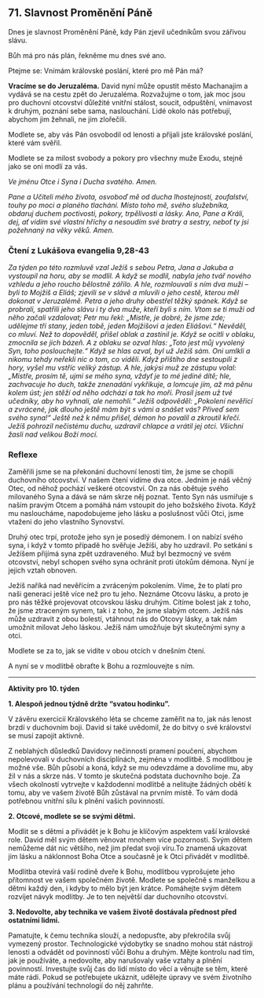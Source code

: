 ## 71. **Slavnost Proměnění Páně**

Dnes je slavnost Proměnění Páně, kdy Pán zjevil učedníkům svou zářivou slávu.

Bůh má pro nás plán, řekněme mu dnes své ano.

Ptejme se: Vnímám královské poslání, které pro mě Pán má?

**Vracíme se do Jeruzaléma.** David nyní může opustit město Machanajim a vydává se na cestu zpět do Jeruzaléma. Rozvažujme o tom, jak moc jsou pro duchovní otcovství důležité vnitřní stálost, soucit, odpuštění, vnímavost k druhým, poznání sebe sama, naslouchání. Lidé okolo nás potřebují, abychom jim žehnali, ne jim zlořečili.

Modlete se, aby vás Pán osvobodil od lenosti a přijali jste královské poslání, které vám svěřil.

Modlete se za milost svobody a pokory pro všechny muže Exodu, stejně jako se oni modlí za vás.

_Ve jménu Otce i Syna i Ducha svatého. Amen._

_Pane a Učiteli mého života, osvoboď mě od ducha lhostejnosti, zoufalství, touhy po moci a planého tlachání. Místo toho mě, svého služebníka, obdaruj duchem poctivosti, pokory, trpělivosti a lásky. Ano, Pane a Králi, dej, ať vidím své vlastní hříchy a nesoudím své bratry a sestry, neboť ty jsi požehnaný na věky věků. Amen._

### Čtení z Lukášova evangelia 9,28-43

_Za týden po této rozmluvě vzal Ježíš s sebou Petra, Jana a Jakuba a vystoupil na horu, aby se modlil. A když se modlil, nabyla jeho tvář nového vzhledu a jeho roucho bělostně zářilo. A hle, rozmlouvali s ním dva muži – byli to Mojžíš a Eliáš; zjevili se v slávě a mluvili o jeho cestě, kterou měl dokonat v Jeruzalémě. Petra a jeho druhy obestřel těžký spánek. Když se probrali, spatřili jeho slávu i ty dva muže, kteří byli s ním. Vtom se ti muži od něho začali vzdalovat; Petr mu řekl: „Mistře, je dobré, že jsme zde; udělejme tři stany, jeden tobě, jeden Mojžíšovi a jeden Eliášovi.“ Nevěděl, co mluví. Než to dopověděl, přišel oblak a zastínil je. Když se ocitli v oblaku, zmocnila se jich bázeň. A z oblaku se ozval hlas: „Toto jest můj vyvolený Syn, toho poslouchejte.“ Když se hlas ozval, byl už Ježíš sám. Oni umlkli a nikomu tehdy neřekli nic o tom, co viděli. Když příštího dne sestoupili z hory, vyšel mu vstříc veliký zástup. A hle, jakýsi muž ze zástupu volal: „Mistře, prosím tě, ujmi se mého syna, vždyť je to mé jediné dítě; hle, zachvacuje ho duch, takže znenadání vykřikuje, a lomcuje jím, až má pěnu kolem úst; jen stěží od něho odchází a tak ho moří. Prosil jsem už tvé učedníky, aby ho vyhnali, ale nemohli.“ Ježíš odpověděl: „Pokolení nevěřící a zvrácené, jak dlouho ještě mám být s vámi a snášet vás? Přiveď sem svého syna!“ Ještě než k němu přišel, démon ho povalil a zkroutil křečí. Ježíš pohrozil nečistému duchu, uzdravil chlapce a vrátil jej otci. Všichni žasli nad velikou Boží mocí._

### Reflexe

Zaměřili jsme se na překonání duchovní lenosti tím, že jsme se chopili duchovního otcovství. V našem čtení vidíme dva otce. Jedním je náš věčný Otec, od něhož pochází veškeré otcovství. On za nás obětuje svého milovaného Syna a dává se nám skrze něj poznat. Tento Syn nás usmiřuje s naším pravým Otcem a pomáhá nám vstoupit do jeho božského života. Když mu nasloucháme, napodobujeme jeho lásku a poslušnost vůči Otci, jsme vtaženi do jeho vlastního Synovství.

Druhý otec trpí, protože jeho syn je posedlý démonem. I on nabízí svého syna, i když v tomto případě ho svěřuje Ježíši, aby ho uzdravil. Po setkání s Ježíšem přijímá syna zpět uzdraveného. Muž byl bezmocný ve svém otcovství, nebyl schopen svého syna ochránit proti útokům démona. Nyní je jejich vztah obnoven.

Ježíš naříká nad nevěřícím a zvráceným pokolením. Víme, že to platí pro naši generaci ještě více než pro tu jeho. Neznáme Otcovu lásku, a proto je pro nás těžké projevovat otcovskou lásku druhým. Cítíme bolest jak z toho, že jsme ztraceným synem, tak i z toho, že jsme slabým otcem. Ježíš nás může uzdravit z obou bolestí, vtáhnout nás do Otcovy lásky, a tak nám umožnit milovat Jeho láskou. Ježíš nám umožňuje být skutečnými syny a otci.

Modlete se za to, jak se vidíte v obou otcích v dnešním čtení.

A nyní se v modlitbě obraťte k Bohu a rozmlouvejte s ním.

---

**Aktivity pro 10. týden**

**1. Alespoň jednou týdně držte “svatou hodinku”.**

V závěru exercicií Královského léta se chceme zaměřit na to, jak nás lenost brzdí v duchovním boji. David si také uvědomil, že do bitvy o své království se musí zapojit aktivně.

Z neblahých důsledků Davidovy nečinnosti pramení poučení, abychom nepolevovali v duchovních disciplínách, zejména v modlitbě. S modlitbou je možné vše. Bůh působí a koná, když se mu odevzdáme a dovolíme mu, aby žil v nás a skrze nás. V tomto je skutečná podstata duchovního boje. Za všech okolností vytrvejte v každodenní modlitbě a nelitujte žádných obětí k tomu, aby ve vašem životě Bůh zůstával na prvním místě. To vám dodá potřebnou vnitřní sílu k plnění vašich povinností.

**2. Otcové, modlete se se svými dětmi.**

Modlit se s dětmi a přivádět je k Bohu je klíčovým aspektem vaší královské role. David měl svým dětem věnovat mnohem více pozornosti. Svým dětem nemůžeme dát nic většího, než jim předat svoji víru.To znamená ukazovat jim lásku a náklonnost Boha Otce a současně je k Otci přivádět v modlitbě.

Modlitba otevírá vaší rodině dveře k Bohu, modlitbou vyprošujete jeho přítomnost ve vašem společném životě. Modlete se společně s manželkou a dětmi každý den, i kdyby to mělo být jen krátce. Pomáhejte svým dětem rozvíjet návyk modlitby. Je to ten největší dar duchovního otcovství.

**3. Nedovolte, aby technika ve vašem životě dostávala přednost před ostatními lidmi.**

Pamatujte, k čemu technika slouží, a nedopusťte, aby překročila svůj vymezený prostor. Technologické výdobytky se snadno mohou stát nástroji lenosti a odvádět od povinností vůči Bohu a druhým. Mějte kontrolu nad tím, jak je používáte, a nedovolte, aby narušovaly vaše vztahy a plnění povinností. Investujte svůj čas do lidí místo do věcí a věnujte se těm, které máte rádi. Pokud se potřebujete ukáznit, udělejte úpravy ve svém životního plánu a používání technologií do něj zahrňte.
